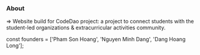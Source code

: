 ### About

=> Website build for CodeDao project: a project to connect students with the student-led organizations & extracurricular activities community.

const founders = ['Pham Son Hoang', 'Nguyen Minh Dang', 'Dang Hoang Long'];
